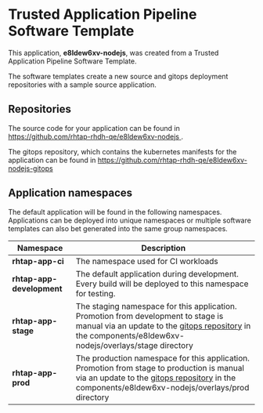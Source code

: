 # Trusted Application Pipeline Software Template

This application, **e8ldew6xv-nodejs**, was created from a Trusted Application Pipeline Software Template.

The software templates create a new source and gitops deployment repositories with a sample source application. 

## Repositories

The source code for your application can be found in [https://github.com/rhtap-rhdh-qe/e8ldew6xv-nodejs ](https://github.com/rhtap-rhdh-qe/e8ldew6xv-nodejs ).
 
The gitops repository, which contains the kubernetes manifests for the application can be found in 
[https://github.com/rhtap-rhdh-qe/e8ldew6xv-nodejs-gitops ](https://github.com/rhtap-rhdh-qe/e8ldew6xv-nodejs-gitops ) 

## Application namespaces 

The default application will be found in the following namespaces. Applications can be deployed into unique namespaces or multiple software templates can also bet generated into the same group namespaces.  

|  Namespace   |  Description   |  
| -------- | -------- |
| **rhtap-app-ci** | The namespace used for CI workloads |
| **rhtap-app-development** | The default application during development. Every build will be deployed to this namespace for testing. |
| **rhtap-app-stage** | The staging namespace for this application. Promotion from development to stage is manual via an update to the [gitops repository](https://github.com/rhtap-rhdh-qe/e8ldew6xv-nodejs-gitops ) in the components/e8ldew6xv-nodejs/overlays/stage directory |
| **rhtap-app-prod** | The production namespace for this application. Promotion from stage to production is manual via an update to the [gitops repository](https://github.com/rhtap-rhdh-qe/e8ldew6xv-nodejs-gitops ) in the components/e8ldew6xv-nodejs/overlays/prod directory |